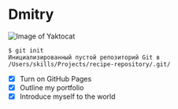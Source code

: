 # Dmitry
![Image of Yaktocat](https://octodex.github.com/images/yaktocat.png)

``` 
$ git init 
Инициализированный пустой репозиторий Git в /Users/skills/Projects/recipe-repository/.git/ 
```

- [x] Turn on GitHub Pages
- [x] Outline my portfolio
- [x] Introduce myself to the world

